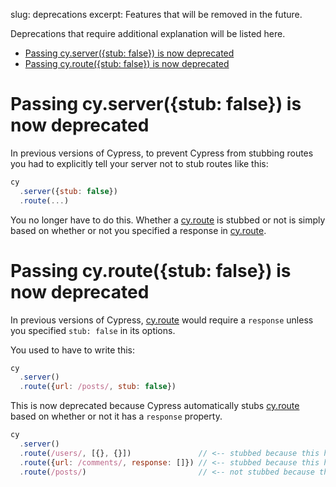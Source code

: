 slug: deprecations
excerpt: Features that will be removed in the future.

Deprecations that require additional explanation will be listed here.

- [Passing cy.server({stub: false}) is now deprecated](#passing-cyserverstub-false-is-now-deprecated)
- [Passing cy.route({stub: false}) is now deprecated](#passing-cyroutestub-false-is-now-deprecated)

# Passing cy.server({stub: false}) is now deprecated

In previous versions of Cypress, to prevent Cypress from stubbing routes you had to explicitly tell your server not to stub routes like this:

```javascript
cy
  .server({stub: false})
  .route(...)
```

You no longer have to do this. Whether a [cy.route](https://on.cypress.io/api/route) is stubbed or not is simply based on whether or not you specified a response in [cy.route](https://on.cypress.io/api/route).

# Passing cy.route({stub: false}) is now deprecated

In previous versions of Cypress, [cy.route](https://on.cypress.io/api/route) would require a `response` unless you specified `stub: false` in its options.

You used to have to write this:

```javascript
cy
  .server()
  .route({url: /posts/, stub: false})
```

This is now deprecated because Cypress automatically stubs [cy.route](https://on.cypress.io/api/route) based on whether or not it has a `response` property.

```javascript
cy
  .server()
  .route(/users/, [{}, {}])               // <-- stubbed because this has a response argument
  .route({url: /comments/, response: []}) // <-- stubbed because this has a response property
  .route(/posts/)                         // <-- not stubbed because there is no response argument or property
```
